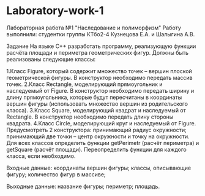 # Laboratory-work-1
Лабораторная работа №1
"Наследование и полиморфизм"
Работу выполнили: студентки группы КТбо2-4 Кузнецова Е.А. и Шалыгина А.В.

Задание
На языке С++ разработать программу, реализующую функции расчёта площади и периметра геометрических фигур. Должны быть реализованы следующие классы:

1.Класс Figure, который содержит множество точек – вершин плоской геометрической фигуры. В конструктор необходимо передать массив точек.
2.Класс Rectangle, моделирующий прямоугольник и наследуемый от Figure. В конструктор необходимо передать ширину и длину прямоугольника, которые будут пересчитаны в координаты вершин фигуры (использовать множество вершин из родительского класса).
3.Класс Square, моделирующий квадрат и наследуемый от Rectangle. В конструктор необходимо передать длину стороны квадрата.
4.Класс Circle, моделирующий круг и наследуемый от Figure. Предусмотреть 2 конструктора:
принимающий радиус окружности;
принимающий две точки – центр окружности и точку на окружности. Для всех классов определить функции getPerimetr (расчёт периметра) и getSquare (расчёт площади). Переопределить функции для каждого класса, если необходимо.

Входные данные:
координаты вершин фигуры;
классы, описывающие фигуру;
количество фигур в массиве;

Выходные данные:
название фигуры;
периметр;
площадь.
